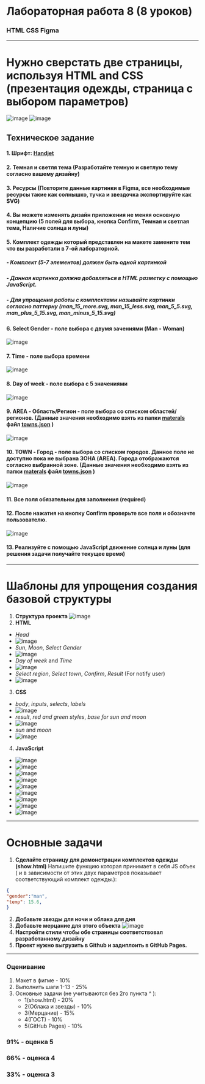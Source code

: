 # **Лабораторная работа 8 (8 уроков)**
### HTML CSS Figma

---
# Нужно сверстать две страницы, используя HTML and CSS (презентация одежды, страница с выбором параметров)
![image](https://github.com/user-attachments/assets/20a1a582-5d60-43ca-a27c-dbd04d28883b)
![image](https://github.com/user-attachments/assets/cdcbc686-1e59-485c-b41a-01fbe26c7da9)

## Техническое задание
#### 1. Шрифт: [Handjet](https://fonts.google.com/specimen/Handjet)
#### 2. Темная и светля тема (Разработайте темную и светлую тему согласно вашему дизайну)
#### 3. Ресурсы (Повторите данные картинки в Figma, все необходимые ресурсы такие как солнышко, тучка и звездочка экспортируйте как SVG)
#### 4. Вы можете изменять дизайн приложения не меняя основную концепцию (5 полей для выбора, кнопка Confirm, Темная и светлая тема, Наличие солнца и луны)
#### 5. Комплект одежды который представлен на макете замените тем что вы разработали в 7-ой лабораторной.
##### - Комплект (5-7 элементов) должен быть одной картинкой
##### - Данная картинка должна добавляться в HTML разметку с помощью JavaScript.
##### - Для упрощения работы с комплектами называйте картинки согласно паттерну (man_15_more.svg, man_15_less.svg, man_5_5.svg, man_plus_5_15.svg, man_minus_5_15.svg)
#### 6. Select Gender - поле выбора с двумя зачениями (Man - Woman)
![image](https://github.com/user-attachments/assets/bfafea1b-dba4-41de-b99e-a31fc41c3d90)
#### 7. Time - поле выбора времени
![image](https://github.com/user-attachments/assets/54eb61a5-3a51-4f76-8261-01ffb66adfd5)
#### 8. Day of week - поле выбора с 5 значениями
![image](https://github.com/user-attachments/assets/a2d1f2c0-042b-4d1e-9aff-e10a0e42b675)
#### 9. AREA - Область/Регион - поле выбора со списком областей/регионов. (Данные значения необходимо взять из папки [materals](./materials/) файл [towns.json](./materials/towns.json) )
![image](https://github.com/user-attachments/assets/d8a41b1a-a394-4f0a-9ec2-85d391327ded)
#### 10. TOWN - Город - поле выбора со списком городов. Данное поле не доступно пока не выбрана ЗОНА (AREA). Города отображаются согласно выбранной зоне. (Данные значения необходимо взять из папки [materals](./materials/) файл [towns.json](./materials/towns.json) )
![image](https://github.com/user-attachments/assets/1b3ec47b-a990-4f27-af10-dfd637192011)
#### 11. Все поля обязательны для заполнения (required)
#### 12. После нажатия на кнопку Confirm проверьте все поля и обозначте пользователю.
![image](https://github.com/user-attachments/assets/237b459e-3c55-4cfa-a4dc-bcd0020e2e67)
#### 13. Реализуйте с помощью JavaScript движение солнца и луны (для решения задачи получайте текущее время)

---
# Шаблоны для упрощения создания базовой структуры
1. **Структура проекта**
![image](https://github.com/user-attachments/assets/4e780032-7763-479e-b4ee-8d42f3c1cd61)
2. **HTML**
- *Head*
- ![image](https://github.com/user-attachments/assets/223833cf-9aa4-49fb-bc62-1ea7135a4119)
- *Sun*, *Moon*, *Select Gender*
- ![image](https://github.com/user-attachments/assets/c9c50baf-8df1-4078-9177-af1c87720ce8)
- *Day of week* and *Time*
- ![image](https://github.com/user-attachments/assets/e3fbeb61-3c52-46f9-8174-3eb50b29593d)
- *Select region*, *Select town*, *Confirm*, *Result* (For notify user)
- ![image](https://github.com/user-attachments/assets/d6a1f251-3264-44a1-8199-3e0844496c39)

3. **CSS**
- *body*, *inputs*, *selects*, *labels*
- ![image](https://github.com/user-attachments/assets/2cde6d49-a269-4335-8aaa-66d2aeb8b62b)
- *result*, *red and green styles*, *base for sun and moon*
- ![image](https://github.com/user-attachments/assets/5ccbab78-83d4-41af-8fb1-ebb1a36727f7)
- *sun* and *moon*
- ![image](https://github.com/user-attachments/assets/5905add8-da8a-4ce4-aed9-88ae777d6f6f)

4. **JavaScript**
- ![image](https://github.com/user-attachments/assets/10dc1d46-a6ae-48fc-8856-e1ab34ec6323)
- ![image](https://github.com/user-attachments/assets/f89b5893-88e4-4e1e-a8c1-ac36b2648f15)
- ![image](https://github.com/user-attachments/assets/5b12515c-ebde-42e3-80ff-04d01d02bcca)
- ![image](https://github.com/user-attachments/assets/194e4dd9-713c-489e-afa9-73fb517d4795)
- ![image](https://github.com/user-attachments/assets/8bd5e186-1a61-4dd7-9612-ad0b594e076c)
- ![image](https://github.com/user-attachments/assets/45fc4de1-7b0e-4a8e-9297-38c70e00e5e2)
- ![image](https://github.com/user-attachments/assets/269389b6-a364-43d3-b7e0-b7800b6eef2a)
- ![image](https://github.com/user-attachments/assets/bfc966ea-c35e-459f-b477-92c45aed7f3c)
- ![image](https://github.com/user-attachments/assets/0bab6ce0-b90b-424b-af91-d316a3562c9d)

---
# Основные задачи 
1. **Сделайте страницу для демонстрации комплектов одежды (show.html)** Напишите функцию которая принимает в себя JS объек (
и в зависимости от этих двух параметров показывает соответствующий комплект одежды.):
```json
{
"gender":"man",
"temp": 15.6,
}
```
2. **Добавьте звезды для ночи и облака для дня**
3. **Добавьте мерцание для этого объекта** ![image](https://github.com/user-attachments/assets/f41cfe10-bccc-454a-8873-0996929bb6c5)
4. **Настройти стили чтобы обе страницы соответствовал разработанному дизайну**
5. **Проект нужно выгрузить в Github и задиплоить в GitHub Pages.**
---
### Оценивание
1. Макет в фигме - 10%
2. Выполнить шаги 1-13 - 25%
3. Основные задачи (не учитываются без 2го пункта ^ ):
   - 1(show.html) - 20%
   - 2(Облака и звезды) - 10%
   - 3(Мерцание) - 15%
   - 4(ГОСТ) - 10%
   - 5(GitHub Pages) - 10%

### 91% - оценка 5
### 66% - оценка 4
### 33% - оценка 3












